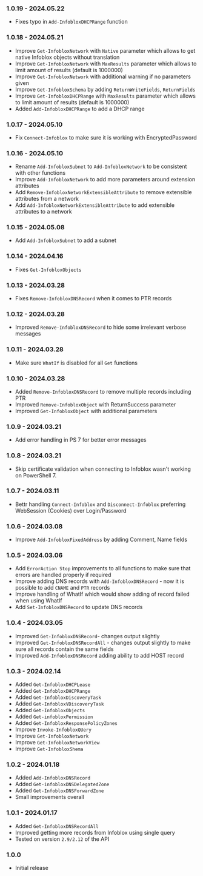 ﻿### 1.0.19 - 2024.05.22
- Fixes typo in `Add-InfobloxDHCPRange` function

### 1.0.18 - 2024.05.21
- Improve `Get-InfobloxNetwork` with `Native` parameter which allows to get native Infoblox objects without translation
- Improve `Get-InfobloxNetwork` with `MaxResults` parameter which allows to limit amount of results (default is 1000000)
- Improve `Get-InfobloxNetwork` with additional warning if no parameters given
- Improve `Get-InfobloxSchema` by adding `ReturnWriteFields`, `ReturnFields`
- Improve `Get-InfobloxDHCPRange` with `MaxResults` parameter which allows to limit amount of results (default is 1000000)
- Added `Add-InfobloxDHCPRange` to add a DHCP range

### 1.0.17 - 2024.05.10
- Fix `Connect-Infoblox` to make sure it is working with EncryptedPassword

### 1.0.16 - 2024.05.10
- Rename `Add-InfobloxSubnet` to `Add-InfobloxNetwork` to be consistent with other functions
- Improve `Add-InfobloxNetwork` to add more parameters around extension attributes
- Add `Remove-InfobloxNetworkExtensibleAttribute` to remove extensible attributes from a network
- Add `Add-InfobloxNetworkExtensibleAttribute` to add extensible attributes to a network

### 1.0.15 - 2024.05.08
- Add `Add-InfobloxSubnet` to add a subnet

### 1.0.14 - 2024.04.16
- Fixes `Get-InfobloxObjects`

### 1.0.13 - 2024.03.28
- Fixes `Remove-InfobloxDNSRecord` when it comes to PTR records

### 1.0.12 - 2024.03.28
- Improved `Remove-InfobloxDNSRecord` to hide some irrelevant verbose messages

### 1.0.11 - 2024.03.28
- Make sure `WhatIf` is disabled for all `Get` functions

### 1.0.10 - 2024.03.28
- Added `Remove-InfobloxDNSRecord` to remove multiple records including PTR
- Improved `Remove-InfobloxObject` with ReturnSuccess parameter
- Improved `Get-InfobloxObject` with additional parameters

### 1.0.9 - 2024.03.21
- Add error handling in PS 7 for better error messages

### 1.0.8 - 2024.03.21
- Skip certificate validation when connecting to Infoblox wasn't working on PowerShell 7.

### 1.0.7 - 2024.03.11
- Bettr handling `Connect-Infoblox` and `Disconnect-Infoblox` preferring WebSession (Cookies) over Login/Password

### 1.0.6 - 2024.03.08
- Improve `Add-InfobloxFixedAddress` by adding Comment, Name fields

### 1.0.5 - 2024.03.06
- Add `ErrorAction Stop` improvements to all functions to make sure that errors are handled properly if required
- Improve adding DNS records with `Add-InfobloxDNSRecord` - now it is possible to add `CNAME` and `PTR` records
- Improve handling of WhatIf which would show adding of record failed when using WhatIf
- Add `Set-InfobloxDNSRecord` to update DNS records

### 1.0.4 - 2024.03.05
- Improved `Get-InfobloxDNSRecord`- changes output slightly
- Improved `Get-InfobloxDNSRecordAll` - changes output slightly to make sure all records contain the same fields
- Improved `Add-InfobloxDNSRecord` adding ability to add HOST record

### 1.0.3 - 2024.02.14
- Added `Get-InfobloxDHCPLease`
- Added `Get-InfobloxDHCPRange`
- Added `Get-InfobloxDiscoveryTask`
- Added `Get-InfobloxVDiscoveryTask`
- Added `Get-InfobloxObjects`
- Added `Get-infobloxPermission`
- Added `Get-InfobloxResponsePolicyZones`
- Improve `Invoke-InfobloxQUery`
- Improve `Get-InfobloxNetwork`
- Improve `Get-InfobloxNetworkView`
- Improve `Get-InfobloxShema`

### 1.0.2 - 2024.01.18
- Added `Add-InfobloxDNSRecord`
- Added `Get-infobloxDNSDelegatedZone`
- Added `Get-InfobloxDNSForwardZone`
- Small improvements overall

### 1.0.1 - 2024.01.17
- Added `Get-InfobloxDNSRecordAll`
- Improved getting more records from Infoblox using single query
- Tested on version `2.9/2.12` of the API

### 1.0.0
- Initial release